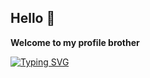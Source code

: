 ## Hello 👋
**Welcome to my profile brother** 

[![Typing SVG](https://readme-typing-svg.herokuapp.com?font=Fira+Code&weight=800&size=11&duration=4000&pause=2600&color=2EF75B&background=042227&width=435&lines=+Currently+working+on+several+projects%2C+description+will+be+updated.....;FlappyBird)]([https://git.io/typing-svg](https://github.com/Midgardsormrm/flappy))
<!--
**Midgardsormrm/Midgardsormrm** is a ✨ _special_ ✨ repository because its `README.md` (this file) appears on your GitHub profile.

Here are some ideas to get you started:

- 🔭 I’m currently working on ...
- 🌱 I’m currently learning ...
- 👯 I’m looking to collaborate on ...
- 🤔 I’m looking for help with ...
- 💬 Ask me about ...
- 📫 How to reach me: ...
- 😄 Pronouns: ...
- ⚡ Fun fact: ...
-->
